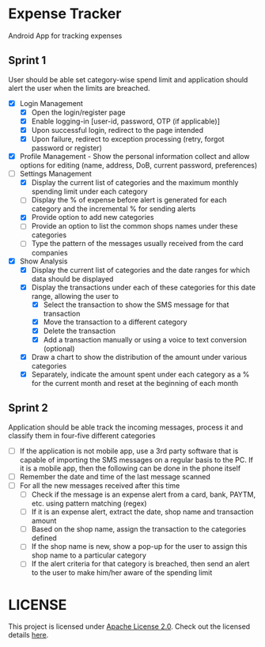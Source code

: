 # Expense Tracker

Android App for tracking expenses

## Sprint 1

User should be able set category-wise spend limit and application should alert the user when the limits are breached.

- [x] Login Management
    - [x] Open the login/register page
    - [x] Enable logging-in [user-id, password, OTP (if applicable)]
    - [x] Upon successful login, redirect to the page intended
    - [x] Upon failure, redirect to exception processing (retry, forgot password or register)
- [x] Profile Management - Show the personal information collect and allow options for editing (name, address, DoB, current password, preferences)
- [ ] Settings Management
    - [x] Display the current list of categories and the maximum monthly spending limit under each category
    - [ ] Display the % of expense before alert is generated for each category and the incremental % for sending alerts
    - [x] Provide option to add new categories
    - [ ] Provide an option to list the common shops names under these categories
    - [ ] Type the pattern of the messages usually received from the card companies
- [x] Show Analysis
    - [x] Display the current list of categories and the date ranges for which data should be displayed
    - [x] Display the transactions under each of these categories for this date range, allowing the user to 
        - [x] Select the transaction to show the SMS message for that transaction
        - [x] Move the transaction to a different category
        - [x] Delete the transaction
        - [x] Add a transaction manually or using a voice to text conversion (optional)
    - [x] Draw a chart to show the distribution of the amount under various categories
    - [x] Separately, indicate the amount spent under each category as a % for the current month and reset at the beginning of each month

## Sprint 2

Application should be able track the incoming messages, process it and classify them in four-five different categories

- [ ] If the application is not mobile app, use a 3rd party software that is capable of importing the SMS messages on a regular basis to the PC. If it is a mobile app, then the following can be done in the phone itself
- [ ] Remember the date and time of the last message scanned
- [ ] For all the new messages received after this time
    - [ ] Check if the message is an expense alert from a card, bank, PAYTM, etc. using pattern matching (regex)
    - [ ] If it is an expense alert, extract the date, shop name and transaction amount
    - [ ] Based on the shop name, assign the transaction to the categories defined
    - [ ] If the shop name is new, show a pop-up for the user to assign this shop name to a particular category
    - [ ] If the alert criteria for that category is breached, then send an alert to the user to make him/her aware of the spending limit

# LICENSE

This project is licensed under [Apache License 2.0](http://www.apache.org/licenses/). Check out the licensed details [here](https://github.com/Saumya-Rai/Expense-Tracker/blob/master/LICENSE).